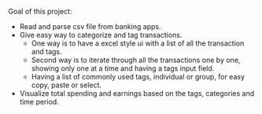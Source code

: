 Goal of this project:

- Read and parse csv file from banking apps.
- Give easy way to categorize and tag transactions.
    - One way is to have a excel style ui with a list of all the transaction and tags.
    - Second way is to iterate through all the transactions one by one, showing only one at a time and having a tags input field.
    - Having a list of commonly used tags, individual or group, for easy copy, paste or select.
- Visualize total spending and earnings based on the tags, categories and time period.
